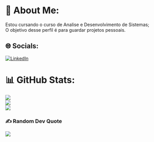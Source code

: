 # 💫 About Me:
Estou cursando o curso de Analise e Desenvolvimento de Sistemas;<br>O objetivo desse perfil é para guardar projetos pessoais.


## 🌐 Socials:
[![LinkedIn](https://img.shields.io/badge/LinkedIn-%230077B5.svg?logo=linkedin&logoColor=white)](https://linkedin.com/in/https://www.linkedin.com/in/thiago-gogola-milagres/) 

# 📊 GitHub Stats:
![](https://github-readme-stats.vercel.app/api?username=thiago514&theme=dark&hide_border=true&include_all_commits=false&count_private=false)<br/>
![](https://github-readme-streak-stats.herokuapp.com/?user=thiago514&theme=dark&hide_border=true)<br/>
![](https://github-readme-stats.vercel.app/api/top-langs/?username=thiago514&theme=dark&hide_border=true&include_all_commits=false&count_private=false&layout=compact)


### ✍️ Random Dev Quote
![](https://quotes-github-readme.vercel.app/api?type=horizontal&theme=radical)
